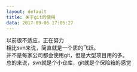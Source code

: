 ```yaml
---
layout: default
title: 关于git的使用
data: 2017-09-06 17:05:27
---
```

以前很不适应，正在努力  
相比svn来说，简直就是一个质的飞跃。  
并不是每家公司都会使用git，但是大型项目用的多。  
总的来说，svn就是个小仓库，git就是个保险箱的感觉  
